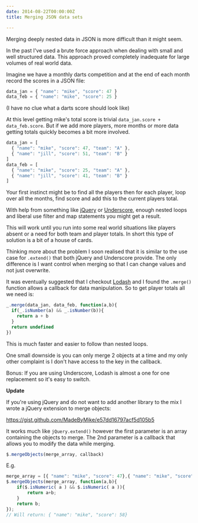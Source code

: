 ```yaml
---
date: 2014-08-22T00:00:00Z
title: Merging JSON data sets

---
```


Merging deeply nested data in JSON is more difficult than it might seem.

In the past I've used a brute force approach when dealing with small and well structured data. This approach proved completely inadequate for large volumes of real world data.

Imagine we have a monthly darts competition and at the end of each month record the scores in a JSON file:

```javascript
data_jan = { "name": "mike", "score": 47 }
data_feb = { "name": "mike", "score": 25 }
```
(I have no clue what a darts score should look like)

At this level getting mike's total score is trivial `data_jan.score +  data_feb.score`. But if we add more players, more months or more data getting totals quickly becomes a bit more involved.

```javascript
data_jan = [
  { "name": "mike", "score": 47, "team": "A" },
  { "name": "jill", "score": 51, "team": "B" }
]
data_feb = [
  { "name": "mike", "score": 25, "team": "A" },
  { "name": "jill", "score": 41, "team": "B" }
]
```

Your first instinct might be to find all the players then for each player, loop over all the months, find score and add this to the current players total.

With help from something like [jQuery](http://jquery.com/) or [Underscore](http://underscorejs.org/), enough nested loops and liberal use filter and map statements you might get a result.

This will work until you run into some real world situations like players absent or a need for both team and player totals. In short this type of solution is a bit of a house of cards.

Thinking more about the problem I soon realised that it is similar to the use case for `.extend()` that both jQuery and Underscore provide. The only difference is I want control when merging so that I can change values and not just overwrite.

It was eventually suggested that I checkout [Lodash](http://lodash.com/) and I found the `.merge()` function allows a callback for data manipulation. So to get player totals all we need is:

```javascript
_.merge(data_jan, data_feb, function(a,b){
  if(_.isNumber(a) && _.isNumber(b)){
  	return a + b
  }
  return undefined
})
```

This is much faster and easier to follow than nested loops.

One small downside is you can only merge 2 objects at a time and my only other complaint is I don't have access to the key in the callback.

Bonus: If you are using Underscore, Lodash is almost a one for one replacement so it's easy to switch.

**Update**

If you're using jQuery and do not want to add another library to the mix I wrote a jQuery extension to merge objects:

https://gist.github.com/MadeByMike/e57dd16797acf5d105b5

It works much like `jQuery.extend()` however the first parameter is an array containing the objects to merge. The 2nd parameter is a callback that allows you to modify the data while merging.

```javascript
$.mergeObjects(merge_array, callback)
```

E.g.

```javascript
merge_array = [{ "name": "mike", "score": 47},{ "name": "mike", "score": 11}];
$.mergeObjects(merge_array, function(a,b){
	if($.isNumeric( a ) && $.isNumeric( a )){
    	return a+b;
    }
    return b;
});
// Will return: { "name": "mike", "score": 58}
```
